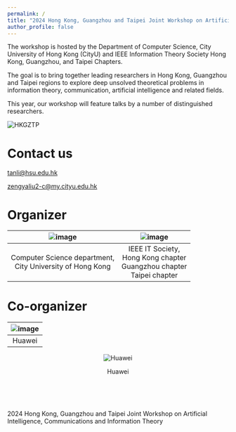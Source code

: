 ```yaml
---
permalink: /
title: "2024 Hong Kong, Guangzhou and Taipei Joint Workshop on Artificial Intelligence, Communications and Information Theory (AICIT2024)"
author_profile: false
---
```



The workshop is hosted by the Department of Computer Science, City University of Hong Kong (CityU) and IEEE Information Theory Society Hong Kong, Guangzhou, and Taipei Chapters. 

The goal is to bring together leading researchers in Hong Kong, Guangzhou and Taipei regions to explore deep unsolved theoretical problems in information theory, communication, artificial intelligence and related fields.

This year, our workshop will feature talks by a number of distinguished researchers.

![HKGZTP](https://github.com/HKGZTP/HKGZTP.github.io/assets/167737479/d215d194-3a83-4045-b44e-2514861bff60)


Contact us
=====

tanli@hsu.edu.hk

zengyaliu2-c@my.cityu.edu.hk

Organizer
=====

|![image](https://github.com/HKGZTP/HKGZTP.github.io/assets/167737479/7139a1c8-4699-4e6a-839b-c03d1a3af410) | ![image](https://github.com/HKGZTP/HKGZTP.github.io/assets/167737479/6d2ee4ec-2412-4e2c-a8ff-6e328fdf5258) |
|------------------------------------------------------------------------------------------------------------|------------------------------------------------------------------------------------------------------------|
| <center>Computer Science department, <br> City University of Hong Kong</center>                            | <center>IEEE IT Society, <br> Hong Kong chapter <br> Guangzhou chapter <br> Taipei chapter</center>         |

Co-organizer
=====

| ![image](https://github.com/HKGZTP/HKGZTP.github.io/assets/167737479/dfdc448c-80c3-437c-b0a0-ecf16779ce99) |
|-------------------------------------------------------------------------------|
| <center>Huawei</center>         |


<!DOCTYPE html>  
<html lang="en">  
<head>  
<meta charset="UTF-8">  
<meta name="viewport" content="width=device-width, initial-scale=1.0">  
<title>Image in Div</title>  
<style>  
    .image-container {  
        text-align: center; /* 使图片和其他内联元素在容器中居中 */  
    }  
  
    .image-container img {  
        display: block; /* 移除图片底部可能存在的默认空白 */  
        margin: 0 auto; /* 水平和垂直居中图片（但垂直居中在这里不适用，因为图片是块级元素）*/  
    }  
</style>  
</head>  
<body>  
  
<div class="image-container">  
    <img src="https://github.com/HKGZTP/HKGZTP.github.io/assets/167737479/dfdc448c-80c3-437c-b0a0-ecf16779ce99" alt="Huawei">  
    <p style="text-align: center;">Huawei</p> <!-- 文本也居中 -->  
</div>  
  
</body>  
</html>

 
<br /><br /><br />


2024 Hong Kong, Guangzhou and Taipei Joint Workshop on Artificial Intelligence, Communications and Information Theory




